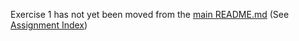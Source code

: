 Exercise 1 has not yet been moved from the [main README.md](../README.md) (See [Assignment Index](./README.md))